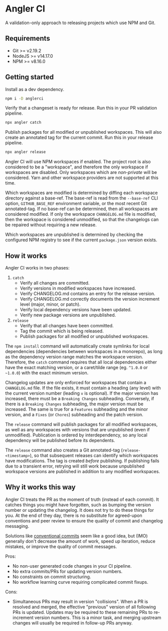 # Angler CI

A validation-only approach to releasing projects which use NPM and Git.

## Requirements

- Git >= v2.19.2
- NodeJS >= v14.17.0
- NPM >= v8.16.0

## Getting started

Install as a dev dependency.

```sh
npm i -D anglerci
```

Verify that a changeset is ready for release. Run this in your PR validation pipeline.

```sh
npx angler catch
```

Publish packages for all modified or unpublished workspaces. This will also create an annotated tag for the current commit. Run this in your release pipeline.

```sh
npx angler release
```

Angler CI will use NPM workspaces if enabled. The project root is also considered to be a "workspace", and therefore the only workspace if workspaces are disabled. Only workspaces which are _non-private_ will be considered. Yarn and other workspace providers are not supported at this time.

Which workspaces are modified is determined by diffing each workspace directory against a base-ref. The base-ref is read from the `--base-ref` CLI option, `GITHUB_BASE_REF` environment variable, or the most recent Git annotated-tag. If no base-ref can be determined, then all workspaces are considered modified. If only the workspace `CHANGELOG.md` file is modified, then the workspace is considered unmodified, so that the changelogs can be repaired without requiring a new release.

Which workspaces are unpublished is determined by checking the configured NPM registry to see if the current `package.json` version exists.

## How it works

Angler CI works in two phases:

1. `catch`
   - Verify all changes are committed.
   - Verify versions in modified workspaces have increased.
   - Verify CHANGELOG.md contains an entry for the release version.
   - Verify CHANGELOG.md correctly documents the version increment level (major, minor, or patch).
   - Verify local dependency versions have been updated.
   - Verify new package versions are unpublished.
2. `release`
   - Verify that all changes have been committed.
   - Tag the commit which is being released.
   - Publish packages for all modified or unpublished workspaces.

The `npm install` command will automatically create symlinks for local dependencies (dependencies between workspaces in a monorepo), as long as the dependency version range matches the workspace version. Therefore, the `catch` command requires that all local dependencies either have the exact matching version, or a caret/tilde range (eg. `^1.0.0` or `~1.0.0`) with the exact minimum version.

Changelog updates are only enforced for workspaces that contain a `CHANGELOG.md` file. If the file exists, it must contain a heading (any level) with the current version number (leading `v` is optional). If the major version has increased, there must be a `Breaking Changes` subheading. Conversely, if there is a `Breaking Changes` subheading, the major version must be increased. The same is true for a `Features` subheading and the minor version, and a `Fixes` (or `Chores`) subheading and the patch version.

The `release` command will publish packages for all modified workspaces, as well as any workspaces with versions that are unpublished (even if unmodified). Publication is ordered by interdependency, so any local dependency will be published before its dependents.

The `release` command also creates a Git annotated-tag (`release-<timestamp>`), so that subsequent releases can identify which workspaces have modifications. The tag is created _before_ publishing. If publishing fails due to a transient error, retrying will still work because unpublished workspace versions are published in addition to any modified workspaces.

## Why it works this way

Angler CI treats the PR as the moment of truth (instead of each commit). It catches things you might have forgotten, such as bumping the version number or updating the changelog. It does not try to do these things for you. At the end of they day, there is no substitute for agreed-upon conventions and peer review to ensure the quality of commit and changelog messaging.

Solutions like [conventional commits](https://www.conventionalcommits.org) seem like a good idea, but (IMO) generally don't decrease the amount of work, speed up iteration, reduce mistakes, or improve the quality of commit messages.

Pros:

- No non-user generated code changes in your CI pipeline.
- No extra commits/PRs for updating version numbers.
- No constraints on commit structuring.
- No workflow learning curve requiring complicated commit fixups.

Cons:

- Simultaneous PRs may result in version "collisions". When a PR is resolved and merged, the effective "previous" version of all following PRs is updated. Updates may be required to these remaining PRs to re-increment version numbers. This is a minor task, and merging upstream changes will usually be required in follow-up PRs anyway.
